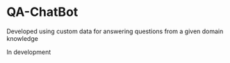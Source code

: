 # QA-ChatBot
Developed using custom data for answering questions from a given domain knowledge

In development
